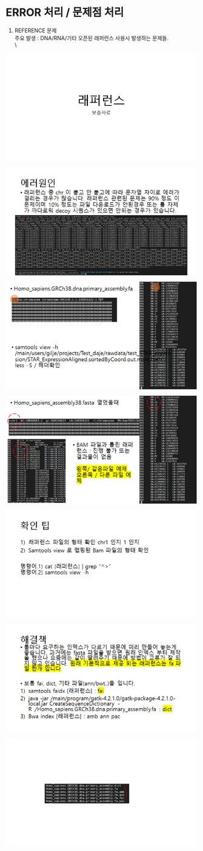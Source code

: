 # ERROR 처리 / 문제점 처리

1. REFERENCE 문제 \
   주요 발생 : DNA/RNA/기타 오픈된 래퍼런스 사용시 발생하는 문제들.\
   \


![](<../.gitbook/assets/image (147).png>)

![](<../.gitbook/assets/image (148).png>)

![](<../.gitbook/assets/image (149).png>)

![](<../.gitbook/assets/image (150).png>)

![](<../.gitbook/assets/image (151).png>)

![](<../.gitbook/assets/image (152).png>)

![](<../.gitbook/assets/image (153).png>)

